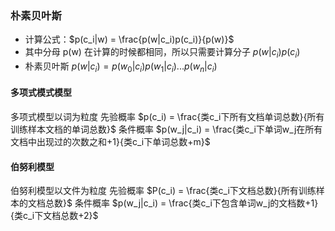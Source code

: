 ### 朴素贝叶斯
* 计算公式：$p(c_i|w) = \frac{p(w|c_i)p(c_i)}{p(w)}$
* 其中分母 p(w) 在计算的时候都相同，所以只需要计算分子 $p(w|c_i)p(c_i)$
* 朴素贝叶斯 $p(w|c_i) = p(w_0|c_i)p(w_1|c_i)...p(w_n|c_i)$

#### 多项式模式模型
多项式模型以词为粒度
先验概率 $p(c_i) = \frac{类c_i下所有文档单词总数}{所有训练样本文档的单词总数}$
条件概率 $p(w_j|c_i) = \frac{类c_i下单词w_j在所有文档中出现过的次数之和+1}{类c_i下单词总数+m}$

#### 伯努利模型
伯努利模型以文件为粒度
先验概率 $P(c_i) = \frac{类c_i下文档总数}{所有训练样本的文档总数}$
条件概率 $p(w_j|c_i) = \frac{类c_i下包含单词w_j的文档数+1}{类c_i下文档总数+2}$









